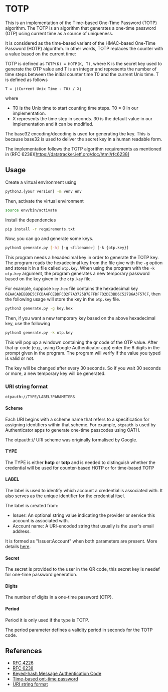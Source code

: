 # TOTP

This is an implementation of the Time-based One-Time Password (TOTP) algorithm. The TOTP is an algorithm that generates a one-time password (OTP) using current time as a source of uniqueness.

It is considered as the time-based variant of the HMAC-based One-Time Password (HOTP) algorithm. In other words, TOTP replaces the counter with a value based on the current time:

TOTP is defined as `TOTP(K) = HOTP(K, T)`, where K is the secret key used to generate the OTP value and T is an integer and represents the number of time steps between the initial counter time T0 and the current Unix time. T is defined as follows

```
T = ⌊(Current Unix Time - T0) / X⌋
```

where
* T0 is the Unix time to start counting time steps. T0 = 0 in our implementation.
* X represents the time step in seconds. 30 is the default value in our implementation and it can be modified.


The base32 encoding/decoding is used for generating the key. This is because base32 is used to deliver the secret key in a human readable form.


The implementation follows the TOTP algorithm requirements as mentioned in (RFC 6238)[https://datatracker.ietf.org/doc/html/rfc6238]


## Usage

Create a virtual environment using

```bash
python3.{your version} -m venv env
```

Then, activate the virtual environment

```bash
source env/bin/activate
```

Install the dependencies

```bash
pip install -r requirements.txt
```

Now, you can go and generate some keys.


```bash
python3 generate.py [-h] [-g <filename>] [-k {otp.key}]
```

This program needs a hexadecimal key in order to generate the TOTP key. The program reads the hexadecimal key from the file give with the `-g` option and stores it in a file called `otp.key`. When using the program with the `-k otp.key` argument, the program generates a new temporary password based on the key given in the `otp.key` file.

For example, suppose `key.hex` file contains the hexadecimal key `6EAACADEBBDE5CFCDA4FCEBDFCD2F7A3725B7EFFDFFD2DE3BD6C527B6A3F57CF`, then the following usage will store the key in the `otp.key` file.

```bash
python3 generate.py -g key.hex
```

Then, if you want a new temporary key based on the above hexadecimal key, use the following

```bash
python3 generate.py -k otp.key
```

This will pop up a windown containing the qr code of the OTP value. After that qr code (e.g., using Google Authenticator app) enter the 6 digits in the prompt given in the program. The program will verify if the value you typed is valid or not.

The key will be changed after every 30 seconds. So if you wait 30 seconds or more, a new temporary key will be generated.


### URI string format

`otpauth://TYPE/LABEL?PARAMETERS`


#### Scheme

Each URI begins with a scheme name that refers to a specification for assigning identifiers within that scheme. For example, `otpauth` is used by Authenticator apps to generate one-time passcodes using OATH.

The otpauth:// URI scheme was originally formalised by Google.


#### TYPE

The TYPE is either __hotp__ or __totp__ and is needed to distinguish whether the credential will be used for counter-based HOTP or for time-based TOTP


#### LABEL

The label is used to identify which account a credential is associated with. It also serves as the unique identifier for the credential itsel.

The label is created from:

* Issuer: An optional string value indicating the provider or service this account is associated with.
* Account name: A URI-encoded string that usually is the user's email address.

It is formed as "Issuer:Account" when both parameters are present. More details [here](https://docs.yubico.com/yesdk/users-manual/application-oath/uri-string-format.html).


#### Secret

The secret is provided to the user in the QR code, this secret key is needef for one-time password generation.


#### Digits

The number of digits in a one-time password (OTP).


#### Period

Period it is only used if the type is TOTP.

The period parameter defines a validity period in seconds for the TOTP code.


## References

* [RFC 4226](https://datatracker.ietf.org/doc/html/rfc4226)
* [RFC 6238](https://datatracker.ietf.org/doc/html/rfc6238)
* [Keyed-hash Message Authentication Code](https://en.wikipedia.org/wiki/HMAC)
* [Time-based ont-time password](https://en.wikipedia.org/wiki/Time-based_one-time_password)
* [URI string format](https://docs.yubico.com/yesdk/users-manual/application-oath/uri-string-format.html)
